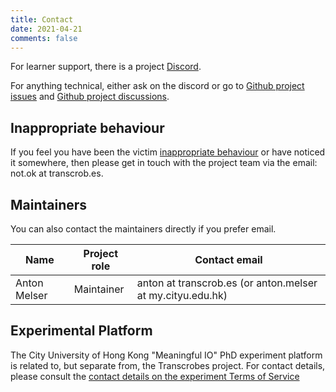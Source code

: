 ```yaml
---
title: Contact
date: 2021-04-21
comments: false
---
```


For learner support, there is a project [Discord](https://discord.gg/4qVNVAEVWj).

For anything technical, either ask on the discord or go to [Github project issues](https://github.com/transcrobes/transcrobes/issues) and [Github project discussions](https://github.com/transcrobes/transcrobes/discussions).

## Inappropriate behaviour

If you feel you have been the victim [inappropriate behaviour](/page/code_of_conduct) or have noticed it somewhere, then please get in touch with the project team via the email: not.ok at transcrob.es.

## Maintainers

You can also contact the maintainers directly if you prefer email.

| Name         | Project role | Contact email                                              |
| ------------ | ------------ | ---------------------------------------------------------- |
| Anton Melser | Maintainer   | anton at transcrob.es (or anton.melser at my.cityu.edu.hk) |

## Experimental Platform

The City University of Hong Kong "Meaningful IO" PhD experiment platform is related to, but separate from, the Transcrobes project. For contact details, please consult the [contact details on the experiment Terms of Service](https://am.transcrob.es/static/consent.html)
